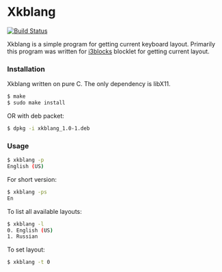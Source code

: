 Xkblang
======
[![Build Status](https://travis-ci.org/luminousmen/xkblang.svg?branch=master)](https://travis-ci.org/luminousmen/xkblang)

Xkblang is a simple program for getting current keyboard layout. Primarily this program was written for [i3blocks](https://github.com/vivien/i3blocks) blocklet for getting current layout.

### Installation

Xkblang written on pure C. The only dependency is libX11.

```bash
$ make
$ sudo make install
```
OR
with deb packet:
```bash
$ dpkg -i xkblang_1.0-1.deb
```

### Usage

```bash
$ xkblang -p
English (US)

```
For short version:
```bash
$ xkblang -ps
En

```
To list all available layouts:
```bash
$ xkblang -l
0. English (US)
1. Russian

```

To set layout:
```bash
$ xkblang -t 0

```